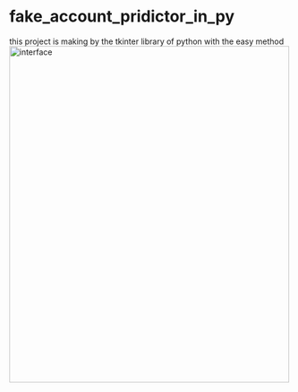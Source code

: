 # fake_account_pridictor_in_py
this project is making by the tkinter library of python with the easy method
<img src="![Screenshot 2024-10-07 233355](https://github.com/user-attachments/assets/37cd86a6-3b81-4efd-ac8f-58a8ec6f8344)
" alt="interface" width="500" height="600">
